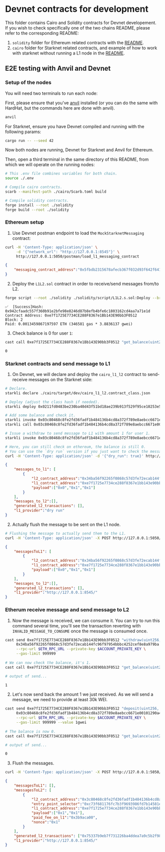 # Devnet contracts for development

This folder contains Cairo and Solidity contracts for Devnet developement.
If you wish to check specifically one of the two chains README, please refer to the corresponding README:
1. `solidity` folder for Ethereum related contracts with the [README](./solidity/README.md).
2. `cairo` folder for Starknet related contracts, and example of how to work with starknet without running a L1 node in the [README](./cairo/README.md).

## E2E testing with Anvil and Devnet

### Setup of the nodes
You will need two terminals to run each node:

First, please ensure that you've [anvil](https://book.getfoundry.sh/getting-started/installation) installed (or you can do the same with HardHat, but the commands here are done with anvil).
```bash
anvil
```

For Starknet, ensure you have Devnet compiled and running with the following params:
```bash
cargo run -- --seed 42
```

Now both nodes are running, Devnet for Starknet and Anvil for Ethereum.

Then, open a third terminal in the same directory of this README, from which we will operate on the running nodes:
```bash
# This .env file combines variables for both chain.
source ./.env

# Compile cairo contracts.
scarb --manifest-path ./cairo/Scarb.toml build

# Compile solidity contracts.
forge install --root ./solidity
forge build --root ./solidity
```

### Ethereum setup
1. Use Devnet postman endpoint to load the `MockStarknetMessaging` contract:
```bash
curl -H 'Content-Type: application/json' \
     -d '{"network_url": "http://127.0.0.1:8545"}' \
     http://127.0.0.1:5050/postman/load_l1_messaging_contract
```
```json
{
    "messaging_contract_address":"0x5fbdb2315678afecb367f032d93f642f64180aa3"
}
```

2. Deploy the `L1L2.sol` contract in order to receive/send messages from/to L2.
```bash
forge script --root ./solidity ./solidity/script/L1L2.s.sol:Deploy --broadcast --rpc-url $ETH_RPC_URL
```
```
✅  [Success]Hash: 0x942cfaadc557f360b91e2bfe98e8246d87b8efb4bfe6c1803162cd4aa7a71e1d
Contract Address: 0xe7f1725E7734CE288F8367e1Bb143E90bb3F0512
Block: 2
Paid: 0.0013459867197597 ETH (346581 gas * 3.8836137 gwei)
```

3. Check balance is 0 for user `1`:
```bash
cast call 0xe7f1725E7734CE288F8367e1Bb143E90bb3F0512 "get_balance(uint256)(uint256)" 0x1
```
```bash
0
```

### Starknet contracts and send message to L1
1. On Devnet, we will declare and deploy the `cairo_l1_l2` contract to send-receive messages on the Starknet side:
```bash
# Declare.
starkli declare ./cairo/target/dev/cairo_l1_l2.contract_class.json

# Deploy (adjust the class hash if needed).
starkli deploy 0x0211fd0483be230ba40d43f51bd18ae239b913f529f95ce10253e514175efb3e --salt 123

# Add some balance and check it.
starkli invoke 0x03c80468c8fe2fd36fadf1b484136b4cd8a372f789e8aebcc6671e00101290a4 increase_balance 0x1 0xff
starkli call 0x03c80468c8fe2fd36fadf1b484136b4cd8a372f789e8aebcc6671e00101290a4 get_balance 0x1

# Issue a withdraw to send message to L1 with amount 1 for user 1.
starkli invoke 0x03c80468c8fe2fd36fadf1b484136b4cd8a372f789e8aebcc6671e00101290a4 withdraw 0x1 1 0xe7f1725E7734CE288F8367e1Bb143E90bb3F0512

# Here, you can still check on ethereum, the balance is still 0.
# You can use the `dry run` version if you just want to check the messages before actually sending them.
curl -H 'Content-Type: application/json' -d '{"dry_run": true}' http://127.0.0.1:5050/postman/flush
```
```json
{
    "messages_to_l1": [
        {
            "l2_contract_address":"0x34ba56f92265f0868c57d3fe72ecab144fc96f97954bbbc4252cef8e8a979ba",
            "l1_contract_address":"0xe7f1725e7734ce288f8367e1bb143e90bb3f0512",
            "payload":["0x0","0x1","0x1"]
        }
    ],
    "messages_to_l2":[],
    "generated_l2_transactions": [],
    "l1_provider":"dry run"
}
```
2. Actually flush the message to be sent on the L1 node.
```bash
# Flushing the message to actually send them to the L1.
curl -H 'Content-Type: application/json' -X POST http://127.0.0.1:5050/postman/flush
```
```json
{
    "messagesToL1": [
        {
            "l2_contract_address":"0x34ba56f92265f0868c57d3fe72ecab144fc96f97954bbbc4252cef8e8a979ba",
            "l1_contract_address":"0xe7f1725e7734ce288f8367e1bb143e90bb3f0512",
            "payload":["0x0","0x1","0x1"]
        }
    ],
    "messages_to_l2":[],
    "generated_l2_transactions": [],
    "l1_provider":"http://127.0.0.1:8545/"
}
```

### Etherum receive message and send message to L2
1. Now the message is received, we can consume it. You can try to run this command several time,
   you'll see the transaction reverting with `INVALID_MESSAGE_TO_CONSUME` once the message is consumed once.
```bash
cast send 0xe7f1725E7734CE288F8367e1Bb143E90bb3F0512 "withdraw(uint256, uint256, uint256)" \
     0x34ba56f92265f0868c57d3fe72ecab144fc96f97954bbbc4252cef8e8a979ba 0x1 0x1 \
     --rpc-url $ETH_RPC_URL --private-key $ACCOUNT_PRIVATE_KEY \
     --gas-limit 999999
     
# We can now check the balance, it's 1.
cast call 0xe7f1725E7734CE288F8367e1Bb143E90bb3F0512 "get_balance(uint256)(uint256)" 0x1
```
```bash
# output of send...

1
```

2. Let's now send back the amount 1 we just received. As we will send a message, we need
to provide at least 30k WEI.
```bash
cast send 0xe7f1725E7734CE288F8367e1Bb143E90bb3F0512 "deposit(uint256, uint256, uint256)" \
     0x03c80468c8fe2fd36fadf1b484136b4cd8a372f789e8aebcc6671e00101290a4 0x1 0x1 \
     --rpc-url $ETH_RPC_URL --private-key $ACCOUNT_PRIVATE_KEY \
     --gas-limit 999999 --value 1gwei
     
# The balance is now 0.
cast call 0xe7f1725E7734CE288F8367e1Bb143E90bb3F0512 "get_balance(uint256)(uint256)" 0x1
```
```bash
# output of send...

0
```

3. Flush the messages.
```bash
curl -H 'Content-Type: application/json' -X POST http://127.0.0.1:5050/postman/flush
```
```json
{
    "messagesToL1": [],
    "messagesToL2": [
        {
            "l2_contract_address":"0x3c80468c8fe2fd36fadf1b484136b4cd8a372f789e8aebcc6671e00101290a4",
            "entry_point_selector":"0xc73f681176fc7b3f9693986fd7b14581e8d540519e27400e88b8713932be01",
            "l1_contract_address":"0xe7f1725e7734ce288f8367e1bb143e90bb3f0512",
            "payload":["0x1","0x1"],
            "paid_fee_on_l1":"0x3b9aca00",
            "nonce":"0x1"
        }
    ],
    "generated_l2_transactions": ["0x75337b9eb7f731226ba4ddea7a9c5b2f984ee9546c0cbb5d1c04e69f5d62aac"],
    "l1_provider":"http://127.0.0.1:8545/"
}
```
